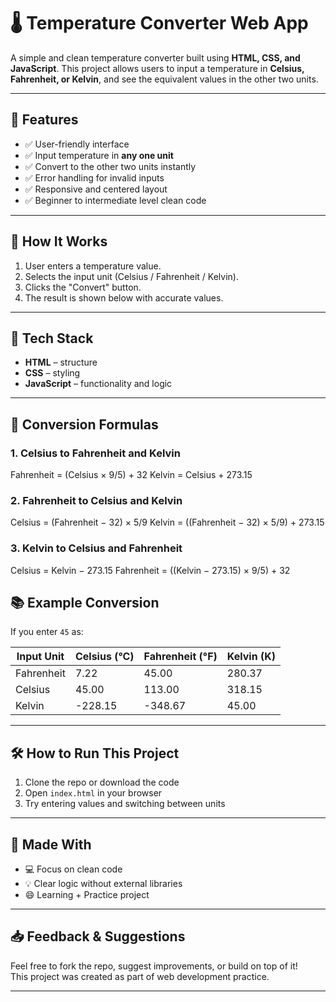 # 🌡️ Temperature Converter Web App

A simple and clean temperature converter built using **HTML, CSS, and JavaScript**. This project allows users to input a temperature in **Celsius, Fahrenheit, or Kelvin**, and see the equivalent values in the other two units.

---

## 📌 Features

- ✅ User-friendly interface
- ✅ Input temperature in **any one unit**
- ✅ Convert to the other two units instantly
- ✅ Error handling for invalid inputs
- ✅ Responsive and centered layout
- ✅ Beginner to intermediate level clean code

---

## 🚀 How It Works

1. User enters a temperature value.
2. Selects the input unit (Celsius / Fahrenheit / Kelvin).
3. Clicks the "Convert" button.
4. The result is shown below with accurate values.

---

## 🎨 Tech Stack

- **HTML** – structure
- **CSS** – styling
- **JavaScript** – functionality and logic

---

## 🔢 Conversion Formulas

### 1. Celsius to Fahrenheit and Kelvin
Fahrenheit = (Celsius × 9/5) + 32
Kelvin = Celsius + 273.15

### 2. Fahrenheit to Celsius and Kelvin
Celsius = (Fahrenheit − 32) × 5/9
Kelvin = ((Fahrenheit − 32) × 5/9) + 273.15

### 3. Kelvin to Celsius and Fahrenheit
Celsius = Kelvin − 273.15
Fahrenheit = ((Kelvin − 273.15) × 9/5) + 32


## 📚 Example Conversion

If you enter `45` as:

| Input Unit | Celsius (°C) | Fahrenheit (°F) | Kelvin (K) |
|------------|--------------|------------------|------------|
| Fahrenheit | 7.22         | 45.00            | 280.37     |
| Celsius    | 45.00        | 113.00           | 318.15     |
| Kelvin     | -228.15      | -348.67          | 45.00      |

---
## 🛠️ How to Run This Project

1. Clone the repo or download the code
2. Open `index.html` in your browser
3. Try entering values and switching between units

---

## 🙌 Made With

- 💻 Focus on clean code
- 💡 Clear logic without external libraries
- 😄 Learning + Practice project

---

## 📥 Feedback & Suggestions

Feel free to fork the repo, suggest improvements, or build on top of it!  
This project was created as part of web development practice.

---

